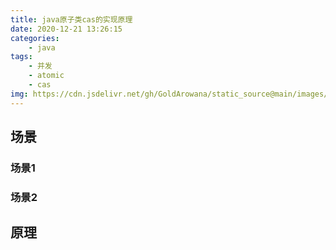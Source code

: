 ```yaml
---
title: java原子类cas的实现原理 
date: 2020-12-21 13:26:15
categories: 
    - java
tags:
    - 并发
    - atomic
    - cas
img: https://cdn.jsdelivr.net/gh/GoldArowana/static_source@main/images/1c.jpg
---
```


## 场景
### 场景1
### 场景2

## 原理